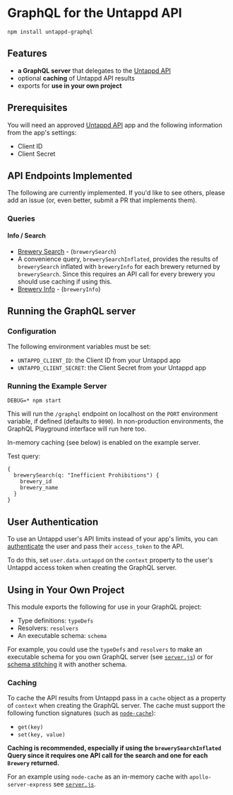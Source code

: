 # GraphQL for the Untappd API

`npm install untappd-graphql`

## Features

* __a GraphQL server__ that delegates to the [Untappd API](https://untappd.com/api/)
* optional __caching__ of Untappd API results
* exports for __use in your own project__

## Prerequisites

You will need an approved [Untappd API](https://untappd.com/api/) app and the following information from the app's settings:

* Client ID
* Client Secret

## API Endpoints Implemented

The following are currently implemented. If you'd like to see others, please add an issue (or, even better, submit a PR that implements them).

### Queries

#### Info / Search

* [Brewery Search](https://untappd.com/api/docs#brewerysearch) - (`brewerySearch`)
 * A convenience query, `brewerySearchInflated`, provides the results of `brewerySearch` inflated with `breweryInfo` for each brewery returned by `brewerySearch`. Since this requires an API call for every brewery you should use caching if using this.
* [Brewery Info](https://untappd.com/api/docs#breweryinfo) - (`breweryInfo`)

## Running the GraphQL server

### Configuration

The following environment variables must be set:

* `UNTAPPD_CLIENT_ID`: the Client ID from your Untappd app
* `UNTAPPD_CLIENT_SECRET`: the Client Secret from your Untappd app

### Running the Example Server

`DEBUG=* npm start`

This will run the `/graphql` endpoint on localhost on the `PORT` environment variable, if defined (defaults to `9090`). In non-production environments, the GraphQL Playground interface will run here too.

In-memory caching (see below) is enabled on the example server.

Test query:
```
{
  brewerySearch(q: "Inefficient Prohibitions") {
    brewery_id
    brewery_name
  }
}
```

## User Authentication

To use an Untappd user's API limits instead of your app's limits, you can [authenticate](https://untappd.com/api/docs#authentication) the user and pass their `access_token` to the API.

To do this, set `user.data.untappd` on the `context` property to the user's Untappd access token when creating the GraphQL server. 

## Using in Your Own Project

This module exports the following for use in your GraphQL project:

* Type definitions: `typeDefs`
* Resolvers: `resolvers`
* An executable schema: `schema`

For example, you could use the `typeDefs` and `resolvers` to make an executable schema for you own GraphQL server (see [`server.js`](./server.js)) or for [schema stitching](https://www.apollographql.com/docs/graphql-tools/schema-stitching.html) it with another schema.

### Caching

To cache the API results from Untappd pass in a `cache` object as a property of `context` when creating the GraphQL server. The cache must support the following function signatures (such as [`node-cache`](https://www.npmjs.com/package/node-cache)):

* `get(key)`
* `set(key, value)`

__Caching is recommended, especially if using the `brewerySearchInflated` Query since it requires one API call for the search and one for each `Brewery` returned.__

For an example using `node-cache` as an in-memory cache with `apollo-server-express` see [`server.js`](./server.js).
